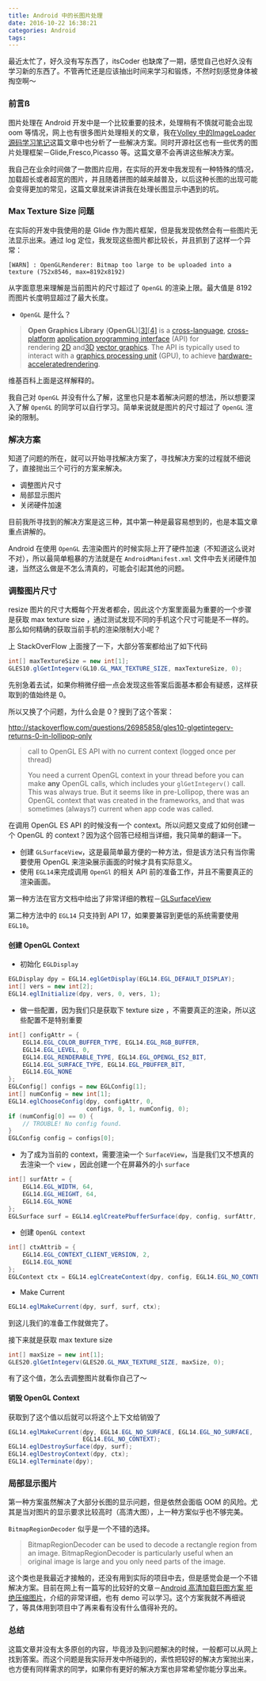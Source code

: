 ```yaml
---
title: Android 中的长图片处理
date: 2016-10-22 16:38:21
categories: Android
tags:
---
```


最近太忙了，好久没有写东西了，itsCoder 也缺席了一期，感觉自己也好久没有学习新的东西了。不管再忙还是应该抽出时间来学习和锻炼，不然时刻感觉身体被掏空啊～

### 前言ß

图片处理在 Android 开发中是一个比较重要的技术，处理稍有不慎就可能会出现 oom 等情况，网上也有很多图片处理相关的文章，我在[Volley 中的ImageLoader源码学习笔记](http://extremej.itscoder.com/volley_imageloader_source/)这篇文章中也分析了一些解决方案。同时开源社区也有一些优秀的图片处理框架－Glide,Fresco,Picasso 等。这篇文章不会再讲这些解决方案。

我自己在业余时间做了一款图片应用，在实际的开发中我发现有一种特殊的情况，加载超长或者超宽的图片，并且随着拼图的越来越普及，以后这种长图的出现可能会变得更加的常见，这篇文章就来讲讲我在处理长图显示中遇到的坑。

### Max Texture Size 问题

在实际的开发中我使用的是 Glide 作为图片框架，但是我发现依然会有一些图片无法显示出来。通过 log 定位，我发现这些图片都比较长，并且抓到了这样一个异常：

```
[WARN] : OpenGLRenderer: Bitmap too large to be uploaded into a texture (752x8546, max=8192x8192)
```

从字面意思来理解是当前图片的尺寸超过了 `OpenGL` 的渲染上限。最大值是 8192 而图片长度明显超过了最大长度。

- `OpenGL` 是什么？

> **Open Graphics Library** (**OpenGL**)[[3\]](https://en.wikipedia.org/wiki/OpenGL#cite_note-3)[[4\]](https://en.wikipedia.org/wiki/OpenGL#cite_note-4) is a [cross-language](https://en.wikipedia.org/wiki/Language-independent_specification), [cross-platform](https://en.wikipedia.org/wiki/Cross-platform) [application programming interface](https://en.wikipedia.org/wiki/Application_programming_interface) (API) for rendering [2D](https://en.wikipedia.org/wiki/2D_computer_graphics) and[3D](https://en.wikipedia.org/wiki/3D_computer_graphics) [vector graphics](https://en.wikipedia.org/wiki/Vector_graphics). The API is typically used to interact with a [graphics processing unit](https://en.wikipedia.org/wiki/Graphics_processing_unit) (GPU), to achieve [hardware-accelerated](https://en.wikipedia.org/wiki/Hardware_acceleration)[rendering](https://en.wikipedia.org/wiki/Rendering_(computer_graphics)).

维基百科上面是这样解释的。

我自己对 `OpenGL` 并没有什么了解，这里也只是本着解决问题的想法，所以想要深入了解 `OpenGL` 的同学可以自行学习。简单来说就是图片的尺寸超过了 `OpenGL` 渲染的限制。

### 解决方案

知道了问题的所在，就可以开始寻找解决方案了，寻找解决方案的过程就不细说了，直接抛出三个可行的方案来解决。

- 调整图片尺寸
- 局部显示图片
- 关闭硬件加速

目前我所寻找到的解决方案是这三种，其中第一种是最容易想到的，也是本篇文章重点讲解的。

Android 在使用 `OpenGL` 去渲染图片的时候实际上开了硬件加速（不知道这么说对不对），所以最简单粗暴的方法就是在 `AndroidManifest.xml` 文件中去关闭硬件加速，当然这么做是不怎么清真的，可能会引起其他的问题。

### 调整图片尺寸

resize 图片的尺寸大概每个开发者都会，因此这个方案里面最为重要的一个步骤是获取 max texture size ，通过测试发现不同的手机这个尺寸可能是不一样的。那么如何精确的获取当前手机的渲染限制大小呢？

上 StackOverFlow 上面搜了一下，大部分答案都给出了如下代码

```java
int[] maxTextureSize = new int[1];
GLES10.glGetIntegerv(GL10.GL_MAX_TEXTURE_SIZE, maxTextureSize, 0);
```

先别急着去试，如果你稍微仔细一点会发现这些答案后面基本都会有疑惑，这样获取到的值始终是 0。

所以又换了个问题，为什么会是 0？搜到了这个答案：

http://stackoverflow.com/questions/26985858/gles10-glgetintegerv-returns-0-in-lollipop-only

> call to OpenGL ES API with no current context (logged once per thread)
>
> You need a current OpenGL context in your thread before you can make **any** OpenGL calls, which includes your `glGetIntegerv()` call. This was always true. But it seems like in pre-Lollipop, there was an OpenGL context that was created in the frameworks, and that was sometimes (always?) current when app code was called.

在调用 OpenGL ES API 的时候没有一个 context。所以问题又变成了如何创建一个 OpenGL 的 context？因为这个回答已经相当详细，我只简单的翻译一下。

- 创建 `GLSurfaceView`，这是最简单最方便的一种方法，但是该方法只有当你需要使用 OpenGL 来渲染展示画面的时候才具有实际意义。
- 使用 `EGL14`来完成调用 `OpenGl` 的相关 API 前的准备工作，并且不需要真正的渲染画面。

第一种方法在官方文档中给出了非常详细的教程－[GLSurfaceView](https://developer.android.com/reference/android/opengl/GLSurfaceView.html)

第二种方法中的 `EGL14` 只支持到 API 17，如果要兼容到更低的系统需要使用 `EGL10`。

#### 创建 OpenGL Context

- 初始化 `EGLDisplay`

```java
EGLDisplay dpy = EGL14.eglGetDisplay(EGL14.EGL_DEFAULT_DISPLAY);
int[] vers = new int[2];
EGL14.eglInitialize(dpy, vers, 0, vers, 1);
```

- 做一些配置，因为我们只是获取下 texture size ，不需要真正的渲染，所以这些配置不是特别重要

```java
int[] configAttr = {
    EGL14.EGL_COLOR_BUFFER_TYPE, EGL14.EGL_RGB_BUFFER,
    EGL14.EGL_LEVEL, 0,
    EGL14.EGL_RENDERABLE_TYPE, EGL14.EGL_OPENGL_ES2_BIT,
    EGL14.EGL_SURFACE_TYPE, EGL14.EGL_PBUFFER_BIT,
    EGL14.EGL_NONE
};
EGLConfig[] configs = new EGLConfig[1];
int[] numConfig = new int[1];
EGL14.eglChooseConfig(dpy, configAttr, 0,
                      configs, 0, 1, numConfig, 0);
if (numConfig[0] == 0) {
    // TROUBLE! No config found.
}
EGLConfig config = configs[0];
```

- 为了成为当前的 context，需要渲染一个 `SurfaceView`，当是我们又不想真的去渲染一个 `view` ，因此创建一个在屏幕外的小 `surface`

```java
int[] surfAttr = {
    EGL14.EGL_WIDTH, 64,
    EGL14.EGL_HEIGHT, 64,
    EGL14.EGL_NONE
};
EGLSurface surf = EGL14.eglCreatePbufferSurface(dpy, config, surfAttr, 0);
```

- 创建 `OpenGL context`

```java
int[] ctxAttrib = {
    EGL14.EGL_CONTEXT_CLIENT_VERSION, 2,
    EGL14.EGL_NONE
};
EGLContext ctx = EGL14.eglCreateContext(dpy, config, EGL14.EGL_NO_CONTEXT, ctxAttrib, 0);
```

- Make Current

```java
EGL14.eglMakeCurrent(dpy, surf, surf, ctx);
```

到这儿我们的准备工作就做完了。

接下来就是获取 max texture size

```java
int[] maxSize = new int[1];
GLES20.glGetIntegerv(GLES20.GL_MAX_TEXTURE_SIZE, maxSize, 0);
```

有了这个值，怎么去调整图片就看你自己了～

#### 销毁 OpenGL Context

获取到了这个值以后就可以将这个上下文给销毁了

```java
EGL14.eglMakeCurrent(dpy, EGL14.EGL_NO_SURFACE, EGL14.EGL_NO_SURFACE,
                     EGL14.EGL_NO_CONTEXT);
EGL14.eglDestroySurface(dpy, surf);
EGL14.eglDestroyContext(dpy, ctx);
EGL14.eglTerminate(dpy);
```

### 局部显示图片

第一种方案虽然解决了大部分长图的显示问题，但是依然会面临 OOM 的风险。尤其是当对图片的显示要求比较高时（高清大图），上一种方案似乎也不够完美。

`BitmapRegionDecoder` 似乎是一个不错的选择。

> BitmapRegionDecoder can be used to decode a rectangle region from an image. BitmapRegionDecoder is particularly useful when an original image is large and you only need parts of the image.

这个类也是我最近才接触的，还没有用到实际的项目中去，但是感觉会是一个不错解决方案。目前在网上有一篇写的比较好的文章－[Android 高清加载巨图方案 拒绝压缩图片](http://www.jcodecraeer.com/a/anzhuokaifa/androidkaifa/2015/1021/3607.html)，介绍的非常详细，也有 demo 可以学习。这个方案我就不再细说了，等具体用到项目中了再来看有没有什么值得补充的。

### 总结

这篇文章并没有太多原创的内容，毕竟涉及到问题解决的时候，一般都可以从网上找到答案。而这个问题是我实际开发中所碰到的，索性把较好的解决方案抛出来，也方便有同样需求的同学，如果你有更好的解决方案也非常希望你能分享出来。